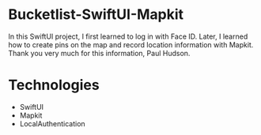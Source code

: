 # Bucketlist-SwiftUI-Mapkit

In this SwiftUI project, I first learned to log in with Face ID. Later, I learned how to create pins on the map and record location information with Mapkit.
Thank you very much for this information, Paul Hudson.

# Technologies
- SwiftUI
- Mapkit
- LocalAuthentication
